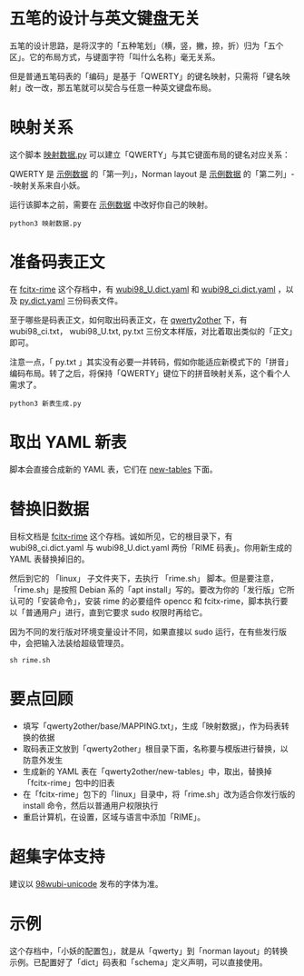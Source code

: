 
# 五笔的设计与英文键盘无关

五笔的设计思路，是将汉字的「五种笔划」（横，竖，撇，捺，折）归为「五个区」。它的布局方式，与键面字符「叫什么名称」毫无关系。

但是普通五笔码表的「编码」是基于「QWERTY」的键名映射，只需将「键名映射」改一改，那五笔就可以契合与任意一种英文键盘布局。

# 映射关系

这个脚本 [映射数据.py](https://github.com/98wb/qwerty2other/blob/master/%E6%98%A0%E5%B0%84%E6%95%B0%E6%8D%AE.py) 可以建立「QWERTY」与其它键面布局的键名对应关系：

QWERTY 是 [示例数据](https://github.com/98wb/qwerty2other/blob/master/base/MAPPING.txt) 的「第一列」，Norman layout 是 [示例数据](https://github.com/98wb/qwerty2other/blob/master/base/MAPPING.txt) 的「第二列」--映射关系来自小妖。

运行该脚本之前，需要在 [示例数据](https://github.com/98wb/qwerty2other/blob/master/base/MAPPING.txt) 中改好你自己的映射。

```````
python3 映射数据.py
```````

# 准备码表正文

在 [fcitx-rime](https://github.com/98wb/fcitx-rime) 这个存档中，有 [wubi98_U.dict.yaml](https://github.com/98wb/fcitx-rime/blob/master/wubi98_U.dict.yaml) 和 [wubi98_ci.dict.yaml](https://github.com/98wb/fcitx-rime/blob/master/wubi98_ci.dict.yaml) ，以及 [py.dict.yaml](https://github.com/98wb/fcitx-rime/blob/master/py.dict.yaml)  三份码表文件。

至于哪些是码表正文，如何取出码表正文，在 [qwerty2other](https://github.com/98wb/qwerty2other) 下，有 wubi98_ci.txt， wubi98_U.txt, py.txt 三份文本样版，对比着取出类似的「正文」即可。

注意一点，「 py.txt 」其实没有必要一并转码，假如你能适应新模式下的「拼音」编码布局。转了之后，将保持「QWERTY」键位下的拼音映射关系，这个看个人需求了。


``````
python3 新表生成.py
``````

# 取出 YAML 新表

脚本会直接合成新的 YAML 表，它们在 [new-tables](https://github.com/98wb/qwerty2other/tree/master/new-tables) 下面。

# 替换旧数据

目标文档是 [fcitx-rime](https://github.com/98wb/fcitx-rime) 这个存档。诚如所见，它的根目录下，有 wubi98_ci.dict.yaml 与 wubi98_U.dict.yaml 两份「RIME 码表」。你用新生成的 YAML 表替换掉旧的。

然后到它的 「linux」 子文件夹下，去执行 「rime.sh」 脚本。但是要注意，「rime.sh」是按照 Debian 系的「apt install」写的。要改为你的「发行版」它所认可的「安装命令」，安装 rime 的必要组件 opencc 和 fcitx-rime，脚本执行要以「普通用户」进行，直到它要求 sudo 权限时再给它。

因为不同的发行版对环境变量设计不同，如果直接以 sudo 运行，在有些发行版中，会把输入法装给超级管理员。

``````
sh rime.sh
``````

# 要点回顾

- 填写「qwerty2other/base/MAPPING.txt」，生成「映射数据」，作为码表转换的依据
- 取码表正文放到「qwerty2other」根目录下面，名称要与模版进行替换，以防意外发生
- 生成新的 YAML 表在「qwerty2other/new-tables」中，取出，替换掉「fcitx-rime」包中的旧表
- 在「fcitx-rime」包下的「linux」目录中，将「rime.sh」改为适合你发行版的 install 命令，然后以普通用户权限执行
- 重启计算机，在设置，区域与语言中添加「RIME」。


# 超集字体支持

建议以 [98wubi-unicode](https://github.com/yanhuacuo/98wubi-unicode) 发布的字体为准。


# 示例

这个存档中，「小妖的配置包」，就是从「qwerty」到「norman layout」的转换示例。已配置好了「dict」码表和「schema」定义声明，可以直接使用。